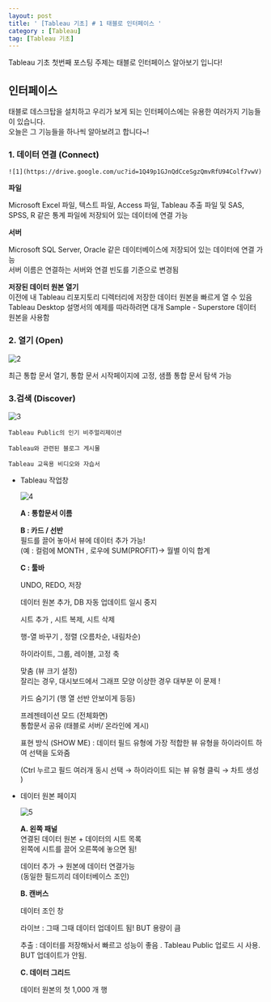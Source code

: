 ```yaml
---
layout: post
title: ' [Tableau 기초] # 1 태블로 인터페이스 '
category : [Tableau]
tag: [Tableau 기초]
---
```


Tableau 기초 첫번째 포스팅 주제는 태블로 인터페이스 알아보기 입니다! 

## 인터페이스 
     
태블로 데스크탑을 설치하고 우리가 보게 되는 인터페이스에는 유용한 여러가지 기능들이 있습니다.    
오늘은 그 기능들을 하나씩 알아보려고 합니다~!    

 ### 1. 데이터 연결 (Connect)       

    ![1](https://drive.google.com/uc?id=1Q49p1GJnQdCceSgzQmvRfU94Colf7vwV)

**파일**      

Microsoft Excel 파일, 텍스트 파일, Access 파일, Tableau 추출 파일 및 SAS, SPSS, R 같은 통계 파일에 저장되어 있는 데이터에 연결 가능   

**서버**      

Microsoft SQL Server, Oracle 같은 데이터베이스에 저장되어 있는 데이터에 연결 가능      
서버 이름은 연결하는 서버와 연결 빈도를 기준으로 변경됨    

**저장된 데이터 원본 열기**   
이전에 내 Tableau 리포지토리 디렉터리에 저장한 데이터 원본을 빠르게 열 수 있음     
Tableau Desktop 설명서의 예제를 따라하려면 대개 Sample - Superstore 데이터 원본을 사용함    

 ### 2. 열기  (Open)     

![2](https://drive.google.com/uc?id=1BYJc-NFcqMibZZRdYctmb1EivoscceHz)

최근 통합 문서 열기, 통합 문서 시작페이지에 고정, 샘플 통합 문서 탐색 가능    

 ### 3.검색 (Discover)  

![3](https://drive.google.com/uc?id=1rRpznJ3_Xkj0nja5FgJFnIlXcmhVupG_)

    Tableau Public의 인기 비주얼리제이션   

    Tableau와 관련된 블로그 게시물   

    Tableau 교육용 비디오와 자습서     

- Tableau 작업창   

    ![4](https://drive.google.com/uc?id=13fsAPRLsINehAzEE_vkeUd9bu3g02F1T)

    **A : 통합문서 이름**     

    **B : 카드 / 선반**    
         필드를 끌어 놓아서 뷰에 데이터 추가 가능!    
         (예 : 컬럼에 MONTH , 로우에 SUM(PROFIT)→ 월별 이익 합계    

    **C : 툴바** 

    UNDO, REDO, 저장     

    데이터 원본 추가, DB 자동 업데이트 일시 중지    

    시트 추가 , 시트 복제, 시트 삭제    

    행-열 바꾸기 , 정렬 (오름차순, 내림차순)   

    하이라이트, 그룹, 레이블, 고정 축    

    맞춤 (뷰 크기 설정)    
    잘리는 경우, 대시보드에서 그래프 모양 이상한 경우 대부분 이 문제 !     

    카드 숨기기 (행 열 선반 안보이게 등등)     
   
    프레젠테이션 모드 (전체화면)   
    통합문서 공유 (태블로 서버/ 온라인에 게시)   

    표현 방식 (SHOW ME) : 데이터 필드 유형에 가장 적합한 뷰 유형을 하이라이트 하여 선택을 도와줌     

    (Ctrl 누르고 필드 여러개 동시 선택 → 하이라이트 되는 뷰 유형 클릭 → 차트 생성 )    

- 데이터 원본 페이지   

    ![5](https://drive.google.com/uc?id=1jiQGDH0DjuH8KATt4X-CRtIPC08CBulN)

    **A. 왼쪽 패널**   
    연결된 데이터 원본 + 데이터의 시트 목록   
    왼쪽에 시트를 끌어 오른쪽에 놓으면 됨!   
 
    데이터 추가 → 원본에 데이터 연결가능    
    (동일한 필드끼리 데이터베이스 조인)   
   
    **B. 캔버스**    

    데이터 조인 창    

    라이브 : 그때 그때 데이터 업데이트 됨! BUT 용량이 큼     

    추출 :  데이터를 저장해놔서 빠르고 성능이 좋음 . Tableau Public 업로드 시 사용.
                BUT 업데이트가 안됨.      

    **C. 데이터 그리드**    

    데이터 원본의 첫 1,000 개 행     


